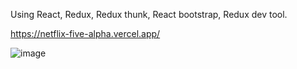 
Using React, Redux, Redux thunk, React bootstrap, Redux dev tool.

https://netflix-five-alpha.vercel.app/


![image](https://github.com/rok0705/netflix/assets/5758570/71788f74-2688-432e-a4da-5d0b4cf8515a)

